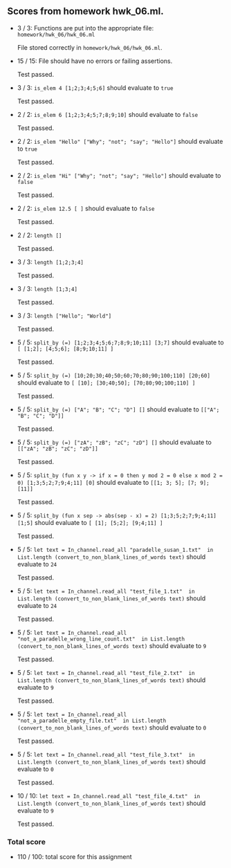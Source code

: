 ## Scores from homework hwk_06.ml.

+ 3 / 3: Functions are put into the appropriate file: ``homework/hwk_06/hwk_06.ml``

    File stored correctly in ``homework/hwk_06/hwk_06.ml``.

+ 15 / 15: File should have no errors or failing assertions.

    Test passed.

+ 3 / 3: ``is_elem 4 [1;2;3;4;5;6]`` should evaluate to ``true``

    Test passed.

+ 2 / 2: ``is_elem 6 [1;2;3;4;5;7;8;9;10]`` should evaluate to ``false``

    Test passed.

+ 2 / 2: ``is_elem "Hello" ["Why"; "not"; "say"; "Hello"]`` should evaluate to ``true``

    Test passed.

+ 2 / 2: ``is_elem "Hi" ["Why"; "not"; "say"; "Hello"]`` should evaluate to ``false``

    Test passed.

+ 2 / 2: ``is_elem 12.5 [ ]`` should evaluate to ``false``

    Test passed.

+ 2 / 2: ``length []``

    Test passed.

+ 3 / 3: ``length [1;2;3;4]``

    Test passed.

+ 3 / 3: ``length [1;3;4]``

    Test passed.

+ 3 / 3: ``length ["Hello"; "World"]``

    Test passed.

+ 5 / 5: ``split_by (=) [1;2;3;4;5;6;7;8;9;10;11] [3;7]`` should evaluate to ``[ [1;2]; [4;5;6]; [8;9;10;11] ]``

    Test passed.

+ 5 / 5: ``split_by (=) [10;20;30;40;50;60;70;80;90;100;110] [20;60]`` should evaluate to ``[ [10]; [30;40;50]; [70;80;90;100;110] ]``

    Test passed.

+ 5 / 5: ``split_by (=) ["A"; "B"; "C"; "D"] []`` should evaluate to ``[["A"; "B"; "C"; "D"]]``

    Test passed.

+ 5 / 5: ``split_by (=) ["zA"; "zB"; "zC"; "zD"] []`` should evaluate to ``[["zA"; "zB"; "zC"; "zD"]]``

    Test passed.

+ 5 / 5: ``split_by (fun x y -> if x = 0 then y mod 2 = 0 else x mod 2 = 0) [1;3;5;2;7;9;4;11] [0]`` should evaluate to ``[[1; 3; 5]; [7; 9]; [11]]``

    Test passed.

+ 5 / 5: ``split_by (fun x sep -> abs(sep - x) = 2) [1;3;5;2;7;9;4;11] [1;5]`` should evaluate to ``[ [1]; [5;2]; [9;4;11] ]``

    Test passed.

+ 5 / 5: ``let text = In_channel.read_all "paradelle_susan_1.txt"  in List.length (convert_to_non_blank_lines_of_words text)`` should evaluate to ``24``

    Test passed.

+ 5 / 5: ``let text = In_channel.read_all "test_file_1.txt"  in List.length (convert_to_non_blank_lines_of_words text)`` should evaluate to ``24``

    Test passed.

+ 5 / 5: ``let text = In_channel.read_all "not_a_paradelle_wrong_line_count.txt"  in List.length (convert_to_non_blank_lines_of_words text)`` should evaluate to ``9``

    Test passed.

+ 5 / 5: ``let text = In_channel.read_all "test_file_2.txt"  in List.length (convert_to_non_blank_lines_of_words text)`` should evaluate to ``9``

    Test passed.

+ 5 / 5: ``let text = In_channel.read_all "not_a_paradelle_empty_file.txt"  in List.length (convert_to_non_blank_lines_of_words text)`` should evaluate to ``0``

    Test passed.

+ 5 / 5: ``let text = In_channel.read_all "test_file_3.txt"  in List.length (convert_to_non_blank_lines_of_words text)`` should evaluate to ``0``

    Test passed.

+ 10 / 10: ``let text = In_channel.read_all "test_file_4.txt"  in List.length (convert_to_non_blank_lines_of_words text)`` should evaluate to ``9``

    Test passed.

### Total score

+ 110 / 100: total score for this assignment

